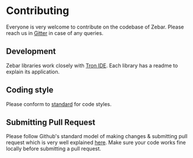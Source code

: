 # Contributing

Everyone is very welcome to contribute on the codebase of Zebar. Please reach us in [Gitter](https://gitter.im/tronide/community) in case of any queries.

## Development
Zebar libraries work closely with [Tron IDE](https://www.tronide.io/). Each library has a readme to explain its application.

## Coding style

Please conform to [standard](https://standardjs.com/) for code styles.

## Submitting Pull Request 
Please follow Github's standard model of making changes & submitting pull request which is very well explained [here](https://guides.github.com/activities/forking/). Make sure your code works fine locally before submitting a pull request.
